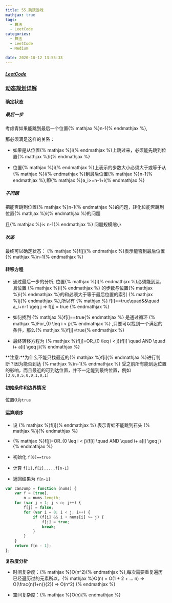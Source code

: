 ```yaml
---
title: 55.跳跃游戏
mathjax: true
tags:
  - 算法
  - LeetCode
categories:
  - 算法
  - LeetCode
  - Medium

date: 2020-10-12 13:55:33
---
```


##### [LeetCode](https://leetcode-cn.com/problems/jump-game/)

### [动态规划详解](/posts/68932b1a)

#### 确定状态

##### 最后一步

考虑青如果能跳到最后一个位置{% mathjax %}n-1{% endmathjax %},

那必须满足这样的关系：

+ 如果是从位置{% mathjax %}i{% endmathjax %}上跳过来，必须能先跳到位置{% mathjax %}i{% endmathjax %}

+ 位置{% mathjax %}i{% endmathjax %}上表示的步数大小必须大于或等于从{% mathjax %}i{% endmathjax %}到最后位置{% mathjax %}n-1{% endmathjax %},即{% mathjax %}a_i>=n-1+i{% endmathjax %}

##### 子问题

把能否跳到位置{% mathjax %}n-1{% endmathjax %}的问题，转化位能否跳到位置{% mathjax %}i{% endmathjax %}的问题

且{% mathjax %}i< n-1{% endmathjax %} 问题规模缩小

##### 状态

最终可以确定状态： {% mathjax %}f[j]{% endmathjax %}表示能否到最后位置{% mathjax %}n-1{% endmathjax %}

#### 转移方程

+ 通过最后一步的分析, 位置{% mathjax %}i{% endmathjax %}必须能到达，且位置 {% mathjax %}i{% endmathjax %} 的步数与位置{% mathjax %}i{% endmathjax %}的和必须大于等于最后位置的索引 {% mathjax %}j{% endmathjax %},所以有 {% mathjax %} f[i]==true\quad\&\&\quad a_i+n-1 \geq j => f[j] = true {% endmathjax %}

+ 如何找到 {% mathjax %}f[i]==true{% endmathjax %} 是通过循环 {% mathjax %}For_{0 \leq i < j}{% endmathjax %} ,只要可以找到一个满足的条件，那么{% mathjax %}f[j]=true{% endmathjax %}

+ 最终转移方程为 {% mathjax %}f[j]=OR_{0 \leq i < j}(f[i] \quad AND \quad i+ a[i] \geq j){% endmathjax %}

**注意:**为什么不能只找最近的{% mathjax %}f[i]{% endmathjax %}进行判断？因为能否到达 {% mathjax %}n-1{% endmathjax %} 受之前所有能到达位置的影响，而且最近的可到达位置，并不一定能到最终位置，例如 `[3,0,0,5,0,0,1,0,1]`

#### 初始条件和边界情况

位置0为`true`

#### 运算顺序

+ 设 {% mathjax %}f[i]{% endmathjax %} 表示青蛙不能跳到石头 {% mathjax %}j{% endmathjax %}

+ {% mathjax %}f[j]=OR_{0 \leq i < j}(f[i] \quad AND \quad i+ a[i] \geq j){% endmathjax %}

+ 初始化 `f[0]==true`

+ 计算 `f[1],f[2]....,f[n-1]`

+ 返回结果为 `f[n-1]`

```javascript
var canJump = function (nums) {
    var f = [true],
        n = nums.length;
    for (var j = 1; j < n; j++) {
        f[j] = false;
        for (var i = 0; i < j; i++) {
            if (f[i] && i + nums[i] >= j) {
                f[j] = true;
                break;
            }
        }
    }
    return f[n - 1];
};
```

**复杂度分析**

+ 时间复杂度：{% mathjax %}O(n^2){% endmathjax %},每次需要重复遍历已经遍历过的元素所以，{% mathjax %}O(n) = O(1 + 2 + ... n) => O(\frac{n(1+n)}{2}) => O(n^2) {% endmathjax %}

+ 空间复杂度：{% mathjax %}O(n){% endmathjax %}